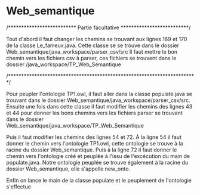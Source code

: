# Web_semantique


/************************** Partie facultative **************************/

Tout d'abord il faut changer les chemins se trouvant aux lignes 169 et 170 de la classe Le_fameux.java. Cette classe se
se trouve dans le dossier Web_semantique/java_workspace/parser_csv/src
Il faut mettre le bon chemin vers les fichiers csv à parser, ces fichiers se trouvent dans le dossier 
/java_workspace/TP_Web_Semantique

/************************************************************************/

Pour peupler l'ontologie TP1.owl, il faut aller dans la classe populate.java se trouvant dans le dossier
Web_semantique/java_workspace/parser_csv/src. Ensuite une fois dans cette classe il faut modifier les chemins 
des lignes 43 et 44 pour donner les bons chemins vers les fichiers parser se trouvant dans le dossier  
Web_semantique/java_workspace/TP_Web_Semantique

Puis il faut modifier les chemins des lignes 54 et 72. À la ligne 54 il faut donner le chemin vers l'ontologie TP1.owl,
cette ontologie se trouve à la racine du dossier Web_semantique. Puis à la ligne 72 il faut donner le chemin vers 
l'ontologie créé et peuplée à l'issu de l'excécution du main de populate.java. Notre ontologie peuplée se trouve également
à la racine du dossier Web_semantique, elle s'appelle new_onto.

Enfin on lance le main de la classe populate et le peuplement de l'ontologie s'effectue
